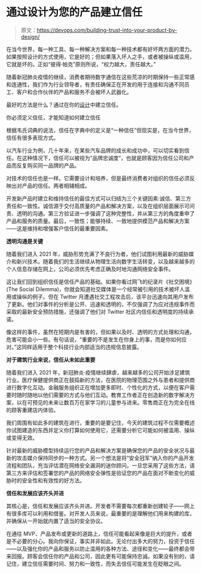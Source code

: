 # 通过设计为您的产品建立信任

> 原文：<https://devops.com/building-trust-into-your-product-by-design/>

在当今世界，每一种工具、每一种解决方案和每一种技术都有好坏两方面的潜力。如果按照设计的方式使用，它是好的；但如果落入坏人之手，或者被操纵或滥用，它就是坏的。正如“彼得·帕克”原则所说，“权力越大，责任越大。”

随着新冠肺炎疫情的继续，消费者期待数字通信在这些荒凉的时期保持一些正常感和连通性，我们作为行业领导者，有责任确保正在开发的用于连接和沟通不同员工、客户和合作伙伴的产品和服务不会被坏人武器化。

最好的方法是什么？通过在你的[设计](https://devops.com/?s=product%20design)中建立信任。

你必须定义信任，才能知道如何建立信任

根据韦氏词典的说法，信任在字典中的定义是“一种信任”但现实是，在当今世界，信任有很多表现方式。

以汽车行业为例，几十年来，在某些汽车品牌的成长和成功中，可以切实看到信任。在这种情况下，信任可以被视为“品牌忠诚度”，也就是顾客因为信任公司和产品而反复购买同一品牌的产品。

对技术的信任也是一样。它需要设计和培养，但是最终消费者对组织的信任必须反映出对产品的信任。两者相辅相成。

开发新产品时建立和维持信任的最佳方式可以归结为三个关键因素:诚信、第三方责任和一致性。诚信源于交付高质量的产品和解决方案，以及在组织层面展示可问责、透明的沟通。第三方验证进一步强调了这种完整性，并从第三方的角度重申了产品和服务的质量。最后，一致性；能够持续、一致地提供模范产品和解决方案——这是维持和增强客户信任的最重要因素。

**透明沟通是关键**

随着我们进入 2021 年，威胁形势充满了不良行为者，他们试图利用最新的威胁媒介和新兴技术。随着我们的生活继续从物理生活向数字生活转变，以及越来越多的个人信息存储在网上，公司必须优先考虑正确及时地沟通网络安全事件。

这让我们回到组织信任是信任产品的基础。如果你看过网飞的纪录片《社交困境》(The Social Dilemma)，你就会知道社交媒体是一个经常被引用的技术被坏人滥用或操纵的例子。但在 Twitter 月遭遇社交工程攻击后，该平台迅速向其用户发布了更新。他们对事件的分析是公开、迅速和透明的，不仅强调了为应对违规事件而采取的最新安全预防措施，还强调了他们对 Twitter 社区内信任和透明度的持续承诺。

像这样的事件，虽然在短期内是有害的，但如果以及时、透明的方式处理和沟通，危害可能会小一些。有句话说，“重要的不是发生在你身上的事，而是你如何应对。”这同样适用于整个科技行业内部适当的违规信息披露。

**对于建筑行业来说，信任从未如此重要**

随着我们进入 2021 年，新冠肺炎·疫情继续肆虐，越来越多的公司开始涉足建筑行业。医疗保健提供商正在鼓捣新的方法，在医院的物理范围之外与患者和提供商进行数字化互动。金融服务组织正在增加更多即时、个性化的方式，以便在客户需要时随时随地以他们需要的方式与他们互动。教育工作者正在创造新的数字解决方案，以在可预见的未来让数百万在家学习的儿童参与进来。零售商正在为完全在线的顾客重建店内体验。

我们周围有如此多的建筑在进行，重要的是要记住，今天的建筑过程不仅需要概述你试图建造的东西并定义你打算如何使用它，还需要分析它可能如何被滥用、操纵或变得无效。

针对最新的威胁模型持续运行您的产品和解决方案是确保您的产品的安全状况与最新的攻击媒介保持同步的一种方式。另一个想法是将“安全冠军”纳入你的产品开发流程和团队，充当评估潜在网络安全漏洞的迷你顾问。一旦您采用了这些方法，请第三方来评估和签署您的产品的网络安全弹性是验证您的产品在面对不断变化的威胁时的安全性和有效性的好方法。

**信任和发展应该齐头并进**

其核心是，信任和发展应该齐头并进。开发者不需要每次都重新创建轮子——网上有很多库可以利用和借鉴。对开发人员来说，最重要的是理解他们用来构建的库，并确保从一开始就内置了适当的安全协议。

在通往 MVP、产品发布或更新的道路上，信任可能看起来像是巨大的提升，或者是不必要的分心。我向你保证，事实并非如此。无论付出多大的努力，投资于信任——以及强化你的产品和服务以防止滥用的各种方法、途径和变化——最终都会带来回报。顾客会信任你的产品和公司，因此更有可能保持忠诚。如果没有别的，请记住，建立信任需要时间、努力和一致性，而失去信任可能发生在眨眼之间。